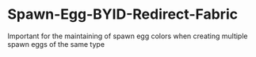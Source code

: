 # Spawn-Egg-BYID-Redirect-Fabric
 Important for the maintaining of spawn egg colors when creating multiple spawn eggs of the same type
